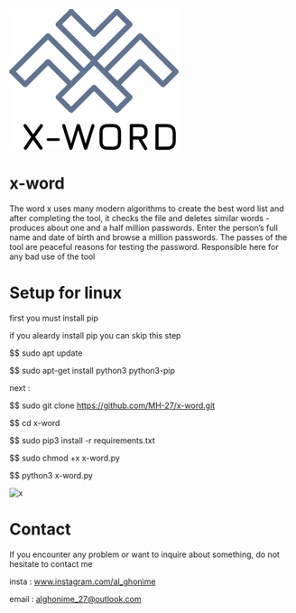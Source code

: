 
![x-word](logo.png)

# x-word
The word x uses 
many modern algorithms
to create the best
word list and after 
completing the tool,
it checks the file
and deletes similar 
words - produces 
about one and a half
million passwords.
Enter the person’s
full name and date of
birth and browse a 
million passwords. The 
passes of the tool 
are peaceful reasons for
testing the password. 
Responsible here for 
any bad use of the tool
# Setup for linux



first you must install pip 

if you aleardy install pip you can skip this step

$$ sudo apt update

$$ sudo apt-get install python3 python3-pip

next :

$$ sudo git clone https://github.com/MH-27/x-word.git

$$ cd x-word

$$ sudo pip3 install -r  requirements.txt

$$ sudo chmod +x x-word.py

$$ python3 x-word.py

![x](xx.gif)

# Contact
If you encounter any problem or want to inquire about something, do not hesitate to contact me

insta : www.instagram.com/al_ghonime

email : alghonime_27@outlook.com


